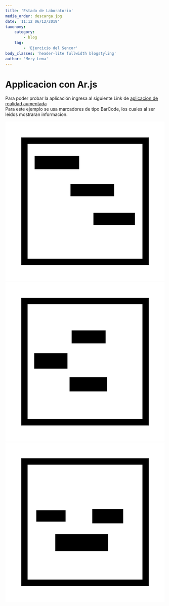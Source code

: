 ```yaml
---
title: 'Estado de Laboratorio'
media_order: descarga.jpg
date: '11:12 06/12/2019'
taxonomy:
    category:
        - blog
    tag:
        - 'Ejercicio del Sencor'
body_classes: 'header-lite fullwidth blogstyling'
author: 'Mery Lema'
---
```


# Applicacion con Ar.js

  <p>Para poder probar la aplicación ingresa al siguiente Link de <a href="https://merylema.com/Reservacion%20laboratorio/Laboratorio/applicationar/index.html" >aplicacion de realidad aumentada</a> <br>
Para este ejemplo se usa marcadores de tipo BarCode, los cuales al ser leidos mostraran informacion.</p>
<div><p>
    <img alt="" src="/Reservacion laboratorio/Laboratorio/pattern-marcador1.png" />
    <img alt="" src="/Reservacion laboratorio/Laboratorio/pattern-marcador2.png" />
    <img alt="" src="/Reservacion laboratorio/Laboratorio/pattern-marcador3.png" />
    </p></div>
</div>